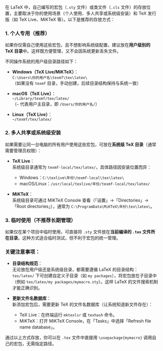 在 LaTeX 中，自己编写的宏包（`.sty` 文件）或类文件（`.cls` 文件）的存放位置，主要取决于你的使用场景（个人使用、多人共享或系统级安装）和 TeX 发行版（如 TeX Live、MiKTeX 等）。以下是推荐的存放方式：


### 1. 个人专用（推荐）
如果你仅需自己使用这些宏包，且不想影响系统级配置，建议放在**用户级别的 TeX 目录**中。这样既方便管理，又不会因系统更新丢失文件。

不同操作系统的用户级目录路径如下：
- **Windows（TeX Live/MiKTeX）**：  
  `C:\Users\你的用户名\texmf\tex\latex\`  
  （如果没有 `texmf` 目录，手动创建，后续目录结构保持与系统一致）

- **macOS（TeX Live）**：  
  `~/Library/texmf/tex/latex/`  
  （`~` 代表用户主目录，即 `/Users/你的用户名/`）

- **Linux（TeX Live）**：  
  `~/texmf/tex/latex/`  


### 2. 多人共享或系统级安装
如果需要让同一台电脑的所有用户使用这些宏包，可放在**系统级 TeX 目录**（通常需要管理员权限）：
- **TeX Live**：  
  系统级目录通常为 `texmf-local/tex/latex/`，具体路径因安装位置而异：  
  - Windows：`C:\texlive\年份\texmf-local\tex\latex\`  
  - macOS/Linux：`/usr/local/texlive/年份/texmf-local/tex/latex/`  

- **MiKTeX**：  
  系统级目录可通过 MiKTeX Console 查看（「设置」→「Directories」→「Root directories」），通常为 `C:\ProgramData\MiKTeX\年份\tex\latex\`。


### 3. 临时使用（不推荐长期管理）
如果仅在某个项目中临时使用，可直接将 `.sty` 文件放在**当前编译的 `.tex` 文件所在目录**。这种方式适合临时测试，但不利于宏包的统一管理。


### 关键注意事项：
- **目录结构规范**：  
  无论放在用户级还是系统级目录，都需要遵循 LaTeX 的目录结构：`tex/latex/` 下可创建自定义子目录（如 `my packages`），将宏包放在子目录中（例如 `tex/latex/my packages/mymacro.sty`）。这样 LaTeX 的文件搜索机制才能正确识别。

- **更新文件名数据库**：  
  新添加宏包后，需要更新 TeX 的文件名数据库（让系统知道新文件存在）：  
  - TeX Live：在终端运行 `mktexlsr` 或 `texhash` 命令。  
  - MiKTeX：打开 MiKTeX Console，在「Tasks」中选择「Refresh file name database」。


通过以上方式存放，你可以在 `.tex` 文件中直接用 `\usepackage{mymacro}` 调用自己的宏包，无需指定路径。